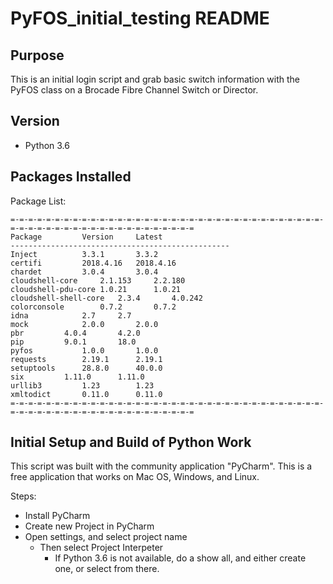 # PyFOS_initial_testing README

## Purpose

This is an initial login script and grab basic switch information with the PyFOS class on a Brocade Fibre Channel Switch or Director.

## Version
- Python 3.6

## Packages Installed
Package List:
```bazaar
=-=-=-=-=-=-=-=-=-=-=-=-=-=-=-=-=-=-=-=-=-=-=-=-=-=-=-=-=-=-=-=-=-=-=-=-=-=-=-=-=-=-=-=-=-=-=-=-=-=-=-=-=-=-=-=
Package			Version		Latest
-------------------------------------------------
Inject			3.3.1		3.3.2
certifi			2018.4.16	2018.4.16
chardet			3.0.4		3.0.4
cloudshell-core		2.1.153		2.2.180
cloudshell-pdu-core	1.0.21		1.0.21
cloudshell-shell-core	2.3.4		4.0.242
colorconsole		0.7.2		0.7.2
idna			2.7		2.7
mock			2.0.0		2.0.0
pbr			4.0.4		4.2.0
pip			9.0.1		18.0
pyfos			1.0.0		1.0.0
requests		2.19.1		2.19.1
setuptools		28.8.0		40.0.0
six			1.11.0		1.11.0
urllib3			1.23		1.23
xmltodict		0.11.0		0.11.0
=-=-=-=-=-=-=-=-=-=-=-=-=-=-=-=-=-=-=-=-=-=-=-=-=-=-=-=-=-=-=-=-=-=-=-=-=-=-=-=-=-=-=-=-=-=-=-=-=-=-=-=-=-=-=-=
```

## Initial Setup and Build of Python Work
This script was built with the community application "PyCharm". This is a free application that works on Mac OS, Windows, and Linux.

Steps:
- Install PyCharm
- Create new Project in PyCharm
- Open settings, and select project name
  - Then select Project Interpeter
    - If Python 3.6 is not available, do a show all, and either create one, or select from there.
